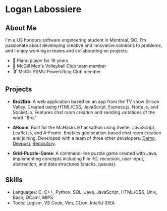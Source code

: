 # Logan Labossiere
<!-- [LinkedIn](https://www.linkedin.com/in/loganlabossiere/) -->

## About Me

I'm a U3 honours software engineering student in Montreal, QC.  I'm passionate about developing creative and innovative solutions to problems, and I enjoy working in teams and collaborating on projects.

- 🎹 Piano player for 16 years
- 🏐 McGill Men's Volleyball Club team member
- 🏋️ McGill SSMU Powerlifting Club member

## Projects

- **Bro2Bro**: A web application based on an app from the TV show Silicon Valley. Created using HTML/CSS, JavaScript, Express.js, Node.js, and Socket.io. Features chat room creation and sending variations of the word "Bro."
<!--
- **Git 2**: A program initially built for COMP 322 using C++ allowing users to save, compare, search, and restore previous versions of their files.  I am working on expanding it by creating a GUI and allowing it to access multiple files simultaneously.

- **Pong**: A version of the iconic video game Pong created for the final project of COMP 308 at McGill using C, in-line assembly, and OpenGL.
-->
- **ARoom**: Built for the McHacks 9 hackathon using Svelte, JavaScript, Leaflet.js, and A-Frame. Enables geolocation-based chat room creation and joining. Developed with a team of three other developers. [Demo](https://logantml.github.io/ARoom/), [Devpost](https://devpost.com/software/aroom-dzm4in?ref_content=user-portfolio&ref_feature=in_progress), [Repository](https://github.com/LoganTML/McHacks-2022).

- **Grid-Puzzle-Game**: A command-line puzzle game created with Java, implementing concepts including File I/O, recursion, user input, abstraction, and data structures (stacks, queues).

## Skills

- Languages: C, C++, Python, SQL, Java, JavaScript, HTML/CSS, Unix, Bash, OCaml, MIPS
- Tools: Logism, VS Code, Vim, CLion, IntelliJ IDEA
